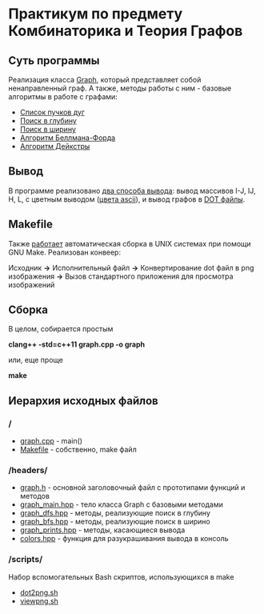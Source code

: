 # Практикум по предмету Комбинаторика и Теория Графов

## Суть программы

Реализация класса [Graph](https://github.com/maxim1317/algol/blob/master/headers/graph.h), который представляет собой ненаправленный граф.
А также, методы работы с ним - базовые алгоритмы в работе с графами:

- [Список пучков дуг](https://github.com/maxim1317/algol/blob/master/headers/graph_main.hpp)
- [Поиск в глубину](https://github.com/maxim1317/algol/blob/master/headers/graph_dfs.hpp)
- [Поиск в ширину](https://github.com/maxim1317/algol/blob/master/headers/graph_bfs.hpp)
- [Алгоритм Беллмана-Форда](https://github.com/maxim1317/algol/blob/master/headers/graph_belford.hpp)
- [Алгоритм Дейкстры](https://github.com/maxim1317/algol/blob/master/headers/graph_dijkstra.hpp)

## Вывод

В программе реализовано [два способа вывода](https://github.com/maxim1317/algol/blob/master/headers/graph_prints.hpp):
вывод массивов I-J, IJ, H, L, с цветным выводом ([цвета ascii](https://github.com/maxim1317/algol/blob/master/headers/colors.hpp)), и вывод графов в [DOT файлы](https://github.com/maxim1317/algol/blob/master/headers/graph_prints.hpp).

## Makefile

Также [работает](https://github.com/maxim1317/algol/blob/master/Makefile) автоматическая сборка в UNIX системах при помощи GNU Make. 
Реализован конвеер: 

Исходник **->** Исполнительный файл **->** Конвертирование dot файл в png изображения **->** Вызов стандартного приложения для просмотра изображений

## Сборка

В целом, собирается простым

**clang++ -std=c++11 graph.cpp -o graph**

или, еще проще

**make**

## Иерархия исходных файлов

### /

- [graph.cpp](https://github.com/maxim1317/algol/blob/master/graph.cpp) - main()
- [Makefile](https://github.com/maxim1317/algol/blob/master/Makefile) - собственно, make файл

### /headers/ 

- [graph.h](https://github.com/maxim1317/algol/blob/master/headers/graph.h) - основной заголовочный файл с прототипами функций и методов
- [graph_main.hpp](https://github.com/maxim1317/algol/blob/master/headers/graph_main.hpp) - тело класса Graph с базовыми методами
- [graph_dfs.hpp](https://github.com/maxim1317/algol/blob/master/headers/graph_dfs.hpp) - методы, реализующие поиск в глубину
- [graph_bfs.hpp](https://github.com/maxim1317/algol/blob/master/headers/graph_bfs.hpp) - методы, реализующие поиск в ширино
- [graph_prints.hpp](https://github.com/maxim1317/algol/blob/master/headers/graph_prints.hpp) - методы, касающиеся вывода
- [colors.hpp](https://github.com/maxim1317/algol/blob/master/headers/colors.hpp) - функция для разукрашивания вывода в консоль

### /scripts/

Набор вспомогательных Bash скриптов, использующихся в make

- [dot2png.sh](https://github.com/maxim1317/algol/blob/master/scripts/dot2png.sh)
- [viewpng.sh](https://github.com/maxim1317/algol/blob/master/scripts/viewpng.sh)


